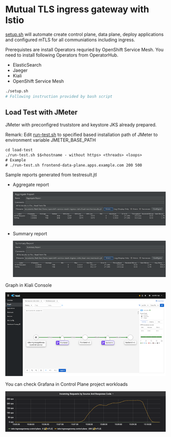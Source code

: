 # Mutual TLS ingress gateway with Istio

[setup.sh](setup.sh) will automate create control plane, data plane, deploy applications and configured mTLS for all communiations including ingress. 

Prerequistes are install Operators requried by OpenShift Service Mesh. You need to install following Operators from OperatorHub.

- ElasticSearch
- Jaeger
- Kiali
- OpenShift Service Mesh

<!-- Secure Gateways is enabled by default for OpenShift Service Mesh 2.0 (Istio 1.6) -->

```bash
./setup.sh
# Following instruction provided by bash script
```

## Load Test with JMeter

JMeter with preconfigred truststore and keystore JKS already prepared.

Remark: Edit [run-test.sh](load-test/run-test.sh) to specified based installation path of JMeter to environment variable JMETER_BASE_PATH

```
cd load-test
./run-test.sh $$<hostname - without https> <threads> <loops>
# Example
# ./run-test.sh frontend-data-plane.apps.example.com 200 500
```

Sample reports generated from testresult.jtl

  - Aggregate report
  
    ![](images/jmeter-aggregate-report.png)

  - Summary report

    ![](images/jmeter-summary-report.png)

Graph in Kiali Console

![](images/sample-kiali.png)

You can check Grafana in Control Plane project workloads

![](images/sample-grafana.png)


<!-- ## Pod Liveness & Readiness

```bash
oc rollout pause deployment/backend-v1 
oc set probe deployment/backend-v1 --readiness --get-url=http://:8080/health/ready --failure-threshold=1 --initial-delay-seconds=5--period-seconds=5 
oc set probe deployment/backend-v1 --liveness --get-url=http://:8080/health/live --failure-threshold=1 --initial-delay-seconds=5 --period-seconds=5 
oc rollout resume deployment/backend-v1 
oc patch deployment/backend-v1 -p '{"spec":{"template":{"metadata":{"annotations":{"sidecar.istio.io/rewriteAppHTTPProbers":"true"}}}}}'
``` -->

<!-- Kiali
oc rollout pause deployment/backend-v1 
oc patch deployment/backend-v1 -p '{"spec":{"template":{"metadata":{"annotations":{"kiali.io/runtimes":"quarkus"}}}}}'
oc patch deployment/backend-v1 -p '{"spec":{"template":{"metadata":{"annotations":{"prometheus.io/scrape":"true"}}}}}'
oc patch deployment/backend-v1 -p '{"spec":{"template":{"metadata":{"annotations":{"prometheus.io/port":"8080"}}}}}'
oc patch deployment/backend-v1 -p '{"spec":{"template":{"metadata":{"annotations":{"prometheus.io/scheme":"http"}}}}}'
oc patch deployment/backend-v1 -p '{"spec":{"template":{"metadata":{"annotations":{"prometheus.io/path":"/metrics"}}}}}'
oc rollout resume deployment/backend-v1  -->